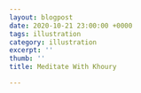 ```yaml
---
layout: blogpost
date: 2020-10-21 23:00:00 +0000
tags: illustration
category: illustration
excerpt: ''
thumb: ''
title: Meditate With Khoury

---
```

